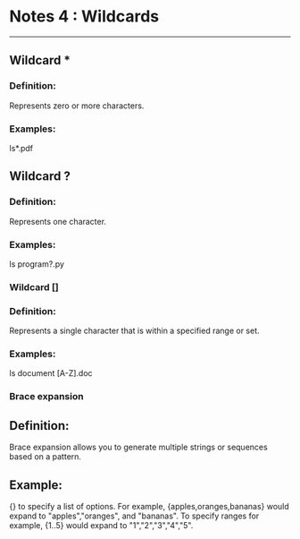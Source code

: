 # Notes 4 : Wildcards
<hr>

## Wildcard *
### Definition:
Represents zero or more characters.
### Examples:
ls*.pdf

## Wildcard ?
### Definition:
Represents one character.
### Examples:
ls program?.py

### Wildcard []
### Definition:
Represents a single character that is within a specified range or set.
### Examples:
ls document [A-Z].doc

### Brace expansion
## Definition:
Brace expansion allows you to generate multiple strings or sequences based on a pattern.
## Example:
{} to specify a list of options. For example, {apples,oranges,bananas} would expand to "apples","oranges", and "bananas".
To specify ranges for example, {1..5} would expand to "1","2","3","4","5".